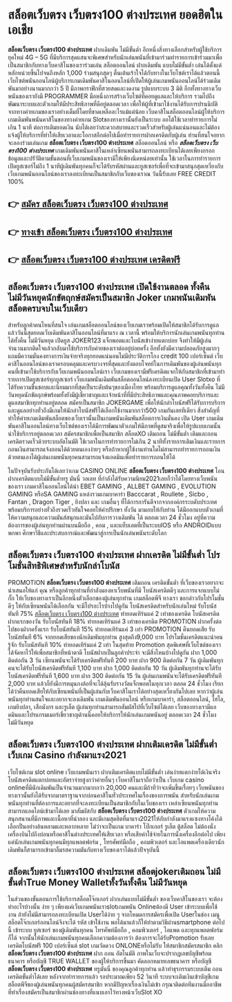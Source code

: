 # สล็อตเว็บตรง เว็บตรง100 ต่างประเทศ  ยอดฮิตในเอเชีย 

**สล็อตเว็บตรง เว็บตรง100 ต่างประเทศ** ฝากเดิมพัน ไม่มีขั้นต่ำ  อีกหนึ่งสิ่งทางเลือกสำหรับผู้ใช้บริการยุคใหม่ 4G – 5G ที่มีบริการสุดแสนจะพิเศษสำหรับนักเล่นพนันที่เข้ามาร่วมทำรายการเข้าร่วมมาเพื่อเป็นสมาชิกกับทางเว็บคาสิโนของเราร่วมเล่น สล็อตออนไลน์ ฝากเดิมพัน แบบไม่มีขั้นต่ำ เล่นได้ตั้งแต่ หลักหน่วยขึ้นไปจนถึงหลัก 1,000 ร่วมสนุกสุดๆ ตื่นเต้นเร้าใจได้กับทางในเว็บไซต์เราได้แล้วตอนนี้เว็บไซต์พนันออนไลน์ผู้บริการเกมเดิมพันคาสิโนออนไลน์ที่เปิดให้ผู้เล่นเกมพนันออนไลน์ได้ร่วมเดิมพันมาอย่างนานมากกว่า 5 ปี มีภาพกราฟิกที่สวยสดและงดงาม รูปแบบระบบ 3 มิติ
อีกทั้งทางทางเว็บพนันของเรายังมี  PROGRAMMER มือหนึ่งการสร้างเว็บไซต์ที่คอยดูแลและให้บริการ  รวมไปถึงพัฒนาระบบและตัวเกมให้มีประสิทธิภาพที่ดีอยู่ตลอดเวลา เพื่อให้ผู้ที่เข้ามาใช้งานได้รับการปรนนิบัติจากทางค่ายเกมของเราอย่างเต็มที่โดยที่ขาดเหลืออะไรแม้แต่น้อย เว็บคาสิโนสล็อตออนไลน์ผู้ให้บริการเกมเดิมพันพนันคาสิโนของทางค่ายเกม Slotของทางเรานั้นยังเป็นระบบ ออโต้ใช้เวลาทำรายการไม่เกิน 1 นาที ต่อการเติมยอดเงิน นับได้เลยว่าสะดวกสบายและรวดเร็วสำหรับผู้เล่นแน่นอนและไม่ต้องแจ้งผู้ให้บริการที่ทำให้เสียเวลาและโอกาสอีกต่อไปเมื่อทำรายการฝากเครดิตกับผู้เล่น
ท่านที่สนใจอยากจะลองร่วมเล่นเกม **สล็อตเว็บตรง เว็บตรง100 ต่างประเทศ** สล็อตออนไลน์ หรือ ***สล็อตเว็บตรง เว็บตรง100 ต่างประเทศ*** เกมเดิมพันพนันคาสิโนเหล่าเซียนพนันสามารถลงทะเบียนได้เลยเพียงกรอกข้อมูลและปรัวัติตามขั้นตอนที่เว็บเกมพนันของเรามีให้เพียงนิดหน่อยเท่านั้น ใช้เวลาในการทำรายการเปิดยูสเซอร์ไม่ถึง 1 นาทีผู้เดิมพันทุกคนก็จะได้รับรหัสผ่านและยูสเซอร์เพื่อที่จะเข้ามาสนุกสุดเหวี่ยงกับเว็บเกมพนันออนไลน์ของเราลงทะเบียนเป็นสมาชิกกับเว็บของเราณ วันนี้รับเลย FREE CREDIT 100%

## 👉 [สมัคร สล็อตเว็บตรง เว็บตรง100 ต่างประเทศ](https://archa888.com/)
## 👉 [ทางเข้า สล็อตเว็บตรง เว็บตรง100 ต่างประเทศ](https://archa888.com/)
## 👉 [สล็อตเว็บตรง เว็บตรง100 ต่างประเทศ เครดิตฟรี](https://archa888.com/)

## สล็อตเว็บตรง เว็บตรง100 ต่างประเทศ เปิดใช้งานตลอด ทั้งคืน ไม่มีวันหยุดนักขัตฤกษ์สมัครเป็นสมาชิก Joker เกมพนันเดิมพันสล็อตครบจบในเว็บเดียว

สำหรับลูกค้าคนไหนที่สนใจ เล่นเกมสล็อตออนไลน์ของเว็บเกมเราพร้อมเปิดให้สมาชิกได้รับการดูแลแล้ววันนี้สุดยอดเว็บเดิมพันคาสิโนออนไลน์ที่มาแรง ณ เวลานี้ พร้อมให้บริการนักเล่นเกมพนันทุกท่านได้ทั้งคืน ไม่มีวันหยุด เปิดยูส JOKER123 แจ็กพอตและโบนัสเข้าง่ายแตกบ่อย จึงทำให้มีผู้เล่นจำนวนมากติดใจแล้วกลับมาใช้บริการกับค่ายของเราต่ออยู่บ่อยครั้ง อีกทั้งยังมีความปลอดภัยสูงมากๆแถมมีความมั่นคงทางการเงินจ่ายจริงทุกยอดแน่นอนไม่มีประวัติการโกง credit 100 เปอร์เซ็นต์ เว็บคาสิโนออนไลน์ของเราครอบคลุมและครบวงจรที่สุดและยังตอบโจทย์ในการเดิมพันของผู้เล่นพนันทุกคนที่เข้ามาใช้บริการกับเว็บเกมพนันออนไลน์เรา
เว็บเกมของเรามีฟรีเครดิตแจกให้กับสมาชิกที่เข้ามาทำรายการเปิดยูสเซอร์ทุกยูสเซอร์ เว็บเกมพนันเดิมพันสล็อตออนไลน์ลงทะเบียนเปิด User Slotxo ที่ได้รับความชื่นชอบและนิยมมากที่สุดเป็นระดับต้นๆของเมืองไทย พร้อมบริการดูแลคุณทั้งวันทั้งคืน ไม่มีวันหยุดนักขัตฤกษ์พร้อมทั้งยังมีผู้เชี่ยวชาญและเจ้าหน้าที่ที่มีประสิทธิภาพและคุณภาพคอยบริการและดูแลสมาชิกทุกท่านอยู่ตลอด สมัครเป็นสมาชิก JOKERGAME เพื่อให้นักล่าโบนัสฟรีได้รับการบริการและดูแลอย่างทั่วถึงมีเกมให้นักล่าโบนัสฟรีได้เลือกใช้งานมากกว่า500 เกมกันเลยทีเดียว
สิ่งสำคัญที่ทำให้ค่ายเกมเดิมพันสล็อตของเว็บเรานั้นเป็นเกมพนันเดิมพันสล็อตการเงินมั่นคง เปิด User  เกมเดิมพันคาสิโนออนไลน์ทางเว็บไซต์ของเราได้มีการพัฒนาตัวเกมให้มีภาพที่ดูสมจริงเพื่อให้รูปแบบเกมนั้นน่าใช้บริการอยู่ตลอดเวลา สมัครสมาชิกเพื่อเป็นสมาชิก สล็อตXO เติมถอน ไม่มีขั้นต่ำ เติมและถอน เครดิตรวดเร็วด้วยระบบอัตโนมัติ ใช้เวลาในการทำรายการไม่เกิน 2 นาทีทั้งรายการเติมเงินและรายการถอนเงินสามารถแจ้งถอนได้ด้วยตนเองง่ายๆ หรือถ้าหากผู้ใช้งานท่านใดไม่สามารถทำรายการถอนเงินด้วยตนเองได้ผู้เล่นเกมพนันทุกคนสามารถแจ้งแอดมินเพื่อทำรายการถอนให้ได้

ในปัจจุบันรับประกันได้เลยว่าเกม CASINO ONLINE **สล็อตเว็บตรง เว็บตรง100 ต่างประเทศ** โอนฝากเครดิตแบบไม่มีขั้นต่ำทรู มันนี่ วอเลท ที่กำลังได้รับความนิยม2021เลยก็ว่าได้โดยทางเว็บพนันของเรา เกมคาสิโนออนไลน์ได้นำ EBET GAMING , ALLBET GAMING , EVOLUTION GAMING หรือSA GAMING แหล่งรวมเกมบาคาร่า Bacccarat , Roullete , Sicbo , Fantan , Dragon Tiger , ยิงปลา และ เกมอื่นๆ ที่ได้การการันตีจากจากองค์กรระบดับประเทศ พร้อมบริการอย่างทั่วถึงรวดเร็วทันใจคอยให้คำปรึกษา ทั้งวัน มามอบให้กับท่าน ได้มีออกแบบตัวเกมที่ให้ความสนุกและความมันส์สนุกและมันไปกับการวางเดิมพัน ได้ ตลอดเวลา 24 ชั่วโมง อยู่ที่ความต้องการของผู้เล่นทุกท่านผ่านบนมือถือ , คอม , และแท็บเลตที่เป็นระบบIOS หรือ ANDROIDแบบพกพา ศึกษาวิธีและประสบการณ์และพัฒนาสู่การเป็นนักเล่นพนันระดับโลก

## สล็อตเว็บตรง เว็บตรง100 ต่างประเทศ ฝากเครดิต ไม่มีขั้นต่ำ โปรโมชั่นสิทธิพิเศษสำหรับนักล่าโบนัส

 PROMOTION  **สล็อตเว็บตรง เว็บตรง100 ต่างประเทศ** เติมถอน เครดิตขั้นต่ำ ที่เว็บของเราอยากจะนำเสนอให้แก่  คุณ หรือลูกค้าทุกท่านที่กำลังมองหาเว็บพนันที่มี โบนัสเครดิตดีๆ และการแจกแบบไม่กั๊ก ให้เว็บของทางเราเป็นอีกหนึ่งตัวเลือกของผู้เล่นทุกท่าน เกมสล็อตพีจี ทางเรา ขอกล่าวกับโปรโมชั่นดีๆ ให้กับเซียนพนันได้เลือกกัน จะมีโปรอะไรบ้างไปดูกัน
โบนัสเครดิตสำหรับนักเล่นใหม่ รับโบนัสทันที 75% [สล็อตเว็บตรง เว็บตรง100 ต่างประเทศ](https://archa888.com/) ทำยอดเทิร์นแค่ 2 เท่าของเครดิต
โบนัสเครดิตฝากแรกของวัน รับโบนัสทันที 18% ทำยอดเทิร์นแค่ 3 เท่าของเครดิต
 PROMOTION ฝากครั้งต่อไปของฝากครั้งแรก รับโบนัสทันที 15% ทำยอดเทิร์นแค่ 3 เท่า
 PROMOTION คืนยอดเสีย รับโบนัสทันที 6% จากยอดเสียของนักเดิมพันทุกท่าน สูงสุดถึง9,000 บาท
โปรโมชั่นเครดิตแนะนำคนรู้จัก รับโบนัสทันที 10% ทำยอดเทิร์นแค่ 2 เท่า
ในสุดท้าย Promotion สุดพิเศษที่เว็บไซต์ของเราได้จัดหาไว้ให้เพื่อสมาชิกที่หน้าตาดี โบนัสฝากเป็นลูกค้าประจำ จะมีสิ่งไหนบ้างไปดูกัน
ฝาก 1,000 ติดต่อกัน 3 วัน เซียนพนันจะได้รับเครดิตฟรีทันที 200 บาท
ฝาก 900 ติดต่อกัน 7 วัน ผู้เดิมพันทุกคนจะได้รับโบนัสเครดิตฟรีทันที 1,100 บาท
ฝาก 1,000 ติดต่อกัน 10 วัน ผู้เดิมพันทุกท่านจะได้รับโบนัสเครดิตฟรีทันที 1,600 บาท
ฝาก 300 ติดต่อกัน 15 วัน ผู้เล่นเกมพนันจะได้รับเครดิตฟรีทันที 2,000 บาท
แล้วก็ยังมีการหมุนกงล้อที่จะได้ลุ้นรับรางวัลแจ็กพอตในทุกเวลา ตลอด 24 ชั่วโมง เรียกได้ว่าคืนยอดเสียให้กับเซียนพนันที่เป็นผู้เล่นกับเว็บคาสิโนเราได้อย่างสุดเหวี่ยงกันไปเลย หากว่าผู้เล่นพนันทุกท่านสนใจและอยากจะลงเดิมพัน เกมเดิมพันออนไลน์ หรือเกมบาคาร่า, สล็อตออนไลน์, ไฮโล, เกมยิงปลา, เสือมังกร และรูเล็ต ผู้เล่นทุกท่านสามารถสัมผัสไปที่เว็บไซต์ได้เลย เว็บของทางเรามีแอดมินและโปรแกรมเมอร์เชี่ยวชาญด้านนี้คอยให้บริการให้นักเล่นเกมพนันอยู่ ตลอดเวลา 24 ชั่วโมง ไม่มีวันหยุด

## สล็อตเว็บตรง เว็บตรง100 ต่างประเทศ ฝากเติมเครดิต ไม่มีขั้นต่ำ  เว็บเกม Casino กำลังมาแรง2021

เว็บไซต์เกม slot online เว็บเกมพนันเรา ฝากเติมเครดิตแบบไม่มีขั้นต่ำ เล่นง่ายแตกง่ายได้เงินจริง โบนัสเครดิตแตกบ่อยและอัตราจ่ายสูงกว่าค่ายอื่นๆ เว็บคาสิโนเราถือว่าเป็น เว็บเกม casino onlineที่มีนักเดิมพันเป็นจำนวนมากมากกว่า 20,000 คนและมีถ้าทีว่าจะเพิ่มขึ้นเรื่อยๆ เว็บพนันของทางเรานั้นยังได้รับจากมาตราฐานจากบ่อนคาสิโนทั่วประเทศในเรื่องของการพนัน สำหรับนักเล่นเกมพนันทุกท่านที่ต้องการและอยากที่จะลงทะเบียนเป็นสมาชิกกับในเว็บของเรา เหล่าเซียนพนันทุกท่านสามารถแอดไลน์เข้ามาได้เลย
	มาสัมผัสกับ **สล็อตเว็บตรง เว็บตรง100 ต่างประเทศ** ตัวเกมให้ความสนุกสนานที่มีภาพและเนื้อหาที่น่าลอง และมีเกมสุดฮิตที่มาแรง2021ให้กับกำลังมาแรงแซงทางโค้งได้เลือกปั่นอย่างล้นหลามและหลากหลาย  ไม่ว่าจะเป็นเกม บาคาร่า โป๊กเกอร์ รูเล็ต ตู้สล็อต ไม่ต้องนั่งเครื่องบินไปถึงบ่อนหรือคาสิโนต่างประเทศให้เสียเวลา หรือเสียค่าใช้จ่ายในการนั่งเครื่องอีกต่อไป เพียงแค่นักเล่นเกมพนันทุกคนมีทุกแพลตฟอร์ม , โทรศัพท์มือถือ , คอมพิวเตอร์ และไอแพดเครื่องเดียวนักเดิมพันก็สามารถเข้ามาลิ้มรสความมันกับทางเว็บของเราได้แล้วปัจจุบันนี้

## สล็อตเว็บตรง เว็บตรง100 ต่างประเทศ สล็อตjokerเติมถอน ไม่มีขั้นต่ำTrue Money Walletทั้งวันทั้งคืน ไม่มีวันหยุด

ในส่วนของขั้นตอนการใช้บริการสล็อตโจ๊กเกอร์ ฝากเล่นแบบไม่มีขั้นต่ำ ของเว็บคาสิโนของเรา จะต้องทำอะไรบ้างนั้น ง่าย ๆ เพียงแค่เว็บเกมพนันเราslotเกมพนัน Onlineต้องมี User เข้าระบบเพื่อใช้งาน ถ้ายังไม่มีสามารถลงทะเบียนเปิด Userได้ง่าย ๆ จากโหมดการสมัครเพื่อเปิด Userในช่อง เมนู สล็อตโจ๊กเกอร์ออนไลน์จึงจะได้ รหัส เข้าใช้งาน พอได้มาแล้วก็ให้ทำตามวิธีผ่านsmartphone ต่อไปนี้
เข้าระบบ ยูสเซอร์  ของผู้เดิมพันทุกคน โทรศัพท์มือถือ , คอมพิวเตอร์ , ไอแพด และทุกแพลตฟอร์มก็ได้
จากนั้นให้นักเล่นเกมพนันทุกคนเลือกความต้องการว่า ต้องการจะได้รับPromotion รับเลยเครดิตโบนัสฟรี 100 เปอร์เซ็นต์  slot เกมวัดดวง ONLONEหรือไม่รับ
ให้สมาชิกสมัครสมาชิก คลิก **สล็อตเว็บตรง เว็บตรง100 ต่างประเทศ** ฝาก ถอน  อัตโนมัติ ภาพในเว็บจะปรากฏเลขบัญชีพร้อมธนาคาร หรือบัญชี TRUE WALLET ของผู้ให้บริการขึ้นมา
คัดลอกหมายเลขธนาคาร หรือบัญชี **สล็อตเว็บตรง เว็บตรง100 ต่างประเทศ** ทรูมันนี่ ของคุณลูกค้าทุกท่าน แล้วทำธุรกรรมระบบเติม ถอนเครดิตขั้นต่ำได้เลย
หลังจากทำรายการแล้ว รอประมาณเพียง 52 วินาที ระบบจะเติมเงินเข้าบัญชีเกมสล็อตพีจีของผู้เล่นพนันทุกคนผู้สมัครสมาชิก
หากมีปัญหาเรื่องเงินไม่เข้า กรุณาติดต่อทีมงานมืออาชีพ ที่ทำเรื่องสมัครเป็นสมาชิกผ่านช่องทางที่แนบเอาไว้ทางหน้าเว็บSlot XO


